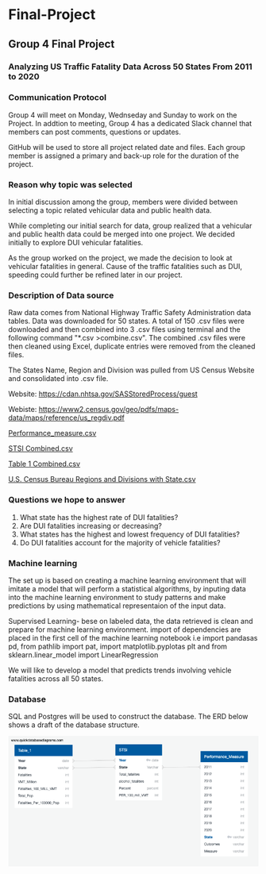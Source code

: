 # Final-Project
## Group 4 Final Project


### Analyzing US Traffic Fatality Data Across 50 States From 2011 to 2020

### Communication Protocol

Group 4 will meet on Monday, Wednseday and Sunday to work on the Project. In addtion to meeting, Group 4 has a dedicated Slack channel that members can post comments, questions or updates.

GitHub will be used to store all project related date and files. Each group member is assigned a primary and back-up role for the duration of the project. 

### Reason why topic was selected 

In initial discussion among the group, members were divided between selecting a topic related vehicular data and public health data. 

While completing our initial search for data, group realized that a vehicular and public health data could be merged into one project. We decided initially to explore DUI vehicular fatalities. 

As the group worked on the project, we made the decision to look at vehicular fatalities in general. Cause of the traffic fatalities such as DUI, speeding could further be refined later in our project. 


### Description of Data source

Raw data comes from National Highway Traffic Safety Administration data tables. Data was downloaded for 50 states. A total of 150 .csv files were downloaded and then combined into 3 .csv files using terminal and the following command "*.csv >combine.csv". The combined .csv files were then cleaned using Excel, duplicate entries were removed from the cleaned files. 

The States Name, Region and Division was pulled from US Census Website and consolidated into .csv file. 

Website: https://cdan.nhtsa.gov/SASStoredProcess/guest

Webiste: https://www2.census.gov/geo/pdfs/maps-data/maps/reference/us_regdiv.pdf

[Performance_measure.csv](https://github.com/pperlinski/Final-Project/blob/main/Performance_measure.csv)

[STSI Combined.csv](https://github.com/pperlinski/Final-Project/blob/main/STSI%20Combined%20.csv)

[Table 1 Combined.csv](https://github.com/pperlinski/Final-Project/blob/main/Table%201%20Combined.csv)

[U.S. Census Bureau Regions and Divisions with State.csv](https://github.com/AjaniBenoit/Final_Project/blob/main/U.S.%20Census%20Bureau%20Regions%20and%20Divisions%20with%20State.csv)


### Questions we hope to answer

1. What state has the highest rate of DUI fatalities?
2. Are DUI fatalities increasing or decreasing? 
3. What states has the highest and lowest frequency of DUI fatalities?
4. Do DUI fatalities account for the majority of vehicle fatalities? 

### Machine learning

The set up is based on creating a machine learning environment that will imitate a model that will perform a statistical algorithms, by inputing data into the machine learning environment to study patterns and make predictions by using mathematical representaion of the input data.

Supervised Learning- bese on labeled data, the data retrieved is clean and prepare for machine learning environment. import of dependencies are placed in the first cell of the machine learning notebook i.e import pandasas pd, from pathlib import pat, import matplotlib.pyplotas plt and from sklearn.linear_model import LinearRegression


We will like to develop a model that predicts trends involving vehicle fatalities across all 50 states. 

### Database

SQL and Postgres will be used to construct the database. The ERD below shows a draft of the database structure. 

![QuickDBD-export(1).png](https://github.com/pperlinski/Final-Project/blob/main/QuickDBD-export%20(1).png)
